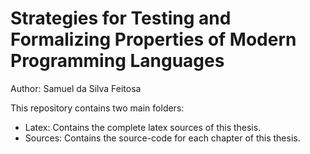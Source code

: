 # Strategies for Testing and Formalizing Properties of Modern Programming Languages
Author: Samuel da Silva Feitosa

This repository contains two main folders:

* Latex: Contains the complete latex sources of this thesis.
* Sources: Contains the source-code for each chapter of this thesis.
